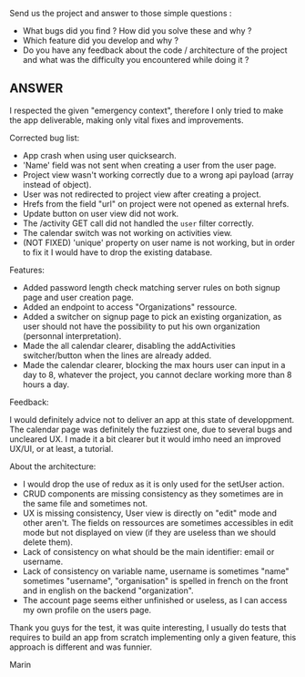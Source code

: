 Send us the project and answer to those simple questions : 
- What bugs did you find ? How did you solve these and why ? 
- Which feature did you develop and why ? 
- Do you have any feedback about the code / architecture of the project and what was the difficulty you encountered while doing it ? 


## ANSWER

I respected the given "emergency context", therefore I only tried to make the app deliverable, making only vital fixes and improvements.

Corrected bug list:
- App crash when using user quicksearch.
- 'Name' field was not sent when creating a user from the user page.
- Project view wasn't working correctly due to a wrong api payload (array instead of object).
- User was not redirected to project view after creating a project.
- Hrefs from the field "url" on project were not opened as external hrefs.
- Update button on user view did not work.
- The /activity GET call did not handled the `user` filter correctly.
- The calendar switch was not working on activities view.
- (NOT FIXED) 'unique' property on user name is not working, but in order to fix it I would have to drop the existing database.

Features:
- Added password length check matching server rules on both signup page and user creation page.
- Added an endpoint to access "Organizations" ressource.
- Added a switcher on signup page to pick an existing organization, as user should not have the possibility to put his own organization (personnal interpretation).
- Made the all calendar clearer, disabling the addActivities switcher/button when the lines are already added.
- Made the calendar clearer, blocking the max hours user can input in a day to 8, whatever the project, you cannot declare working more than 8 hours a day.

Feedback:

I would definitely advice not to deliver an app at this state of developpment. The calendar page was definitely the fuzziest one, due to several bugs and uncleared UX. I made it a bit clearer but it would imho need an improved UX/UI, or at least, a tutorial.


About the architecture:
- I would drop the use of redux as it is only used for the setUser action.
- CRUD components are missing consistency as they sometimes are in the same file and sometimes not.
- UX is missing consistency, User view is directly on "edit" mode and other aren't. The fields on ressources are sometimes accessibles in edit mode but not displayed on view (if they are useless than we should delete them).
- Lack of consistency on what should be the main identifier: email or username.
- Lack of consistency on variable name, username is sometimes "name" sometimes "username", "organisation" is spelled in french on the front and in english on the backend "organization".
- The account page seems either unfinished or useless, as I can access my own profile on the users page.


Thank you guys for the test, it was quite interesting, I usually do tests that requires to build an app from scratch implementing only a given feature, this approach is different and was funnier.

Marin